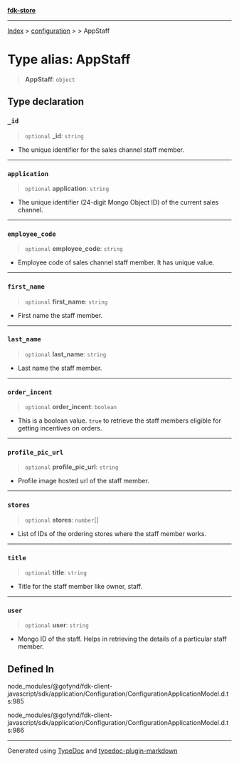 [**fdk-store**](../../../README.md)
***

[Index](../../../API.md) > [configuration](../../README.md) > [<internal>](../README.md) > AppStaff

# Type alias: AppStaff

> **AppStaff**: `object`

## Type declaration

### `_id`

> `optional` **\_id**: `string`

- The unique identifier for the sales channel staff member.

***

### `application`

> `optional` **application**: `string`

- The unique identifier (24-digit Mongo
Object ID) of the current sales channel.

***

### `employee_code`

> `optional` **employee\_code**: `string`

- Employee code of sales channel staff
member. It has unique value.

***

### `first_name`

> `optional` **first\_name**: `string`

- First name the staff member.

***

### `last_name`

> `optional` **last\_name**: `string`

- Last name the staff member.

***

### `order_incent`

> `optional` **order\_incent**: `boolean`

- This is a boolean value. `true` to
retrieve the staff members eligible for getting incentives on orders.

***

### `profile_pic_url`

> `optional` **profile\_pic\_url**: `string`

- Profile image hosted url of the staff member.

***

### `stores`

> `optional` **stores**: `number`[]

- List of IDs of the ordering stores where the
staff member works.

***

### `title`

> `optional` **title**: `string`

- Title for the staff member like owner, staff.

***

### `user`

> `optional` **user**: `string`

- Mongo ID of the staff. Helps in retrieving the
details of a particular staff member.

## Defined In

node\_modules/@gofynd/fdk-client-javascript/sdk/application/Configuration/ConfigurationApplicationModel.d.ts:985

node\_modules/@gofynd/fdk-client-javascript/sdk/application/Configuration/ConfigurationApplicationModel.d.ts:986

***
Generated using [TypeDoc](https://typedoc.org/) and [typedoc-plugin-markdown](https://www.npmjs.com/package/typedoc-plugin-markdown)
